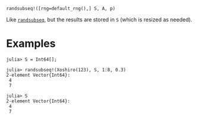 ```
randsubseq!([rng=default_rng(),] S, A, p)
```

Like [`randsubseq`](@ref), but the results are stored in `S` (which is resized as needed).

# Examples

```jldoctest
julia> S = Int64[];

julia> randsubseq!(Xoshiro(123), S, 1:8, 0.3)
2-element Vector{Int64}:
 4
 7

julia> S
2-element Vector{Int64}:
 4
 7
```
